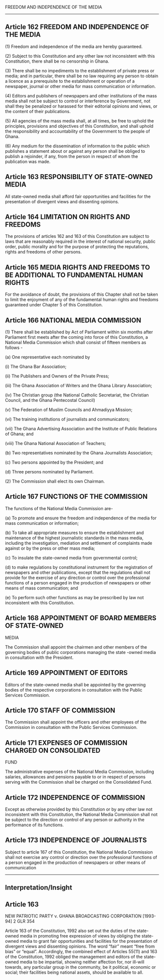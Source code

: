 

FREEDOM AND INDEPENDENCE OF THE MEDIA

---




##  Article 162 FREEDOM AND INDEPENDENCE OF THE MEDIA

(1) Freedom and independence of the media are hereby guaranteed.

(2) Subject to this Constitution and any other law not inconsistent with this Constitution, there shall be no censorship in Ghana.

(3) There shall be no impediments to the establishment of private press or media; and in particular, there shall be no law requiring any person to obtain a licence as a prerequisite to the establishment or operation of a newspaper, journal or other media for mass communication or information.

(4) Editors and publishers of newspapers and other institutions of the mass media shall not be subject to control or interference by Government, not shall they be penalized or harassed for their editorial opinions and views, or the content of their publications.

(5) All agencies of the mass media shall, at all times, be free to uphold the principles, provisions and objectives of this Constitution, and shall uphold the responsibility and accountability of the Government to the people of Ghana.

(6) Any medium for the dissemination of information to the public which publishes a statement about or against any person shall be obliged to publish a rejoinder, if any, from the person in respect of whom the publication was made.

##  Article 163 RESPONSIBILITY OF STATE-OWNED MEDIA

All state-owned media shall afford fair opportunities and facilities for the presentation of divergent views and dissenting opinions.

##  Article 164 LIMITATION ON RIGHTS AND FREEDOMS

The provisions of articles 162 and 163 of this Constitution are subject to laws that are reasonably required in the interest of national security, public order, public morality and for the purpose of protecting the reputations, rights and freedoms of other persons.

##  Article 165 MEDIA RIGHTS AND FREEDOMS TO BE ADDITIONAL TO FUNDAMENTAL HUMAN RIGHTS

For the avoidance of doubt, the provisions of this Chapter shall not be taken to limit the enjoyment of any of the fundamental human rights and freedoms guaranteed under Chapter 5 of this Constitution.

##  Article 166 NATIONAL MEDIA COMMISSION

(1) There shall be established by Act of Parliament within six months after Parliament first meets after the coming into force of this Constitution, a National Media Commission which shall consist of fifteen members as follows -

(a) One representative each nominated by

(i) The Ghana Bar Association;

(ii) The Publishers and Owners of the Private Press;

(iii) The Ghana Association of Writers and the Ghana Library Association;

(iv) The Christian group (the National Catholic Secretariat, the Christian Council, and the Ghana Pentecostal Council)

(v) The Federation of Muslim Councils and Ahmadiyya Mission;

(vi) The training institutions of journalists and communicators;

(vii) The Ghana Advertising Association and the Institute of Public Relations of Ghana; and

(viii) The Ghana National Association of Teachers;

(b) Two representatives nominated by the Ghana Journalists Association;

(c) Two persons appointed by the President; and

(d) Three persons nominated by Parliament.

(2) The Commission shall elect its own Chairman.

##  Article 167 FUNCTIONS OF THE COMMISSION

The functions of the National Media Commission are-

(a) To promote and ensure the freedom and independence of the media for mass communication or information;

(b) To take all appropriate measures to ensure the establishment and maintenance of the highest journalistic standards in the mass media, including the investigation, mediation and settlement of complaints made against or by the press or other mass media;

(c) To insulate the state-owned media from governmental control;

(d) to make regulations by constitutional instrument for the registration of newspapers and other publications, except that the regulations shall not provide for the exercise of any direction or control over the professional functions of a person engaged in the production of newspapers or other means of mass communication; and

(e) To perform such other functions as may be prescribed by law not inconsistent with this Constitution.

##  Article 168 APPOINTMENT OF BOARD MEMBERS OF STATE-OWNED
MEDIA

The Commission shall appoint the chairmen and other members of the governing bodies of public corporations managing the state -owned media in consultation with the President.

##  Article 169 APPOINTMENT OF EDITORS

Editors of the state-owned media shall be appointed by the governing bodies of the respective corporations in consultation with the Public Services Commission.

##  Article 170 STAFF OF COMMISSION

The Commission shall appoint the officers and other employees of the Commission in consultation with the Public Services Commission.

##  Article 171 EXPENSES OF COMMISSION CHARGED ON CONSOLIDATED
FUND

The administrative expenses of the National Media Commission, including salaries, allowances and pensions payable to or in respect of persons serving with the Commission shall be charged on the Consolidated Fund.

##  Article 172 INDEPENDENCE OF COMMISSION

Except as otherwise provided by this Constitution or by any other law not inconsistent with this Constitution, the National Media Commission shall not be subject to the direction or control of any person or authority in the performance of its functions.

##  Article 173 INDEPENDENCE OF JOURNALISTS

Subject to article 167 of this Constitution, the National Media Commission shall not exercise any control or direction over the professional functions of a person engaged in the production of newspapers or other means of communication 

---

## Interpretation/Insight
    
##  Article 163

NEW PATRIOTIC PARTY v. GHANA BROADCASTING CORPORATION [1993-94] 2 GLR 354

Article 163 of the Constitution, 1992 also set out the duties of the state-owned media in promoting free expression of views by obliging the state-owned media to grant fair opportunities and facilities for the presentation of divergent views and dissenting opinions. The word “fair” meant “free from bias” or “equal”. Accordingly, the combined effect of Articles 55(11) and 163 of the Constitution, 1992 obliged the management and editors of the state-owned media to be impartial, showing neither affection for, nor ill-will towards, any particular group in the community, be it political, economic or social; their facilities being national assets, should be available to all.

